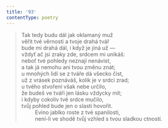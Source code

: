 ```yaml
---
title: '93'
contentType: poetry
---
```


> Tak tedy budu dál jak oklamaný muž  
> věřit tvé věrnosti a tvoje drahá tvář  
> bude mi drahá dál, i když je jiná už —  
> vždyť ač jsi zraky zde, srdcem mi unikáš:  
> neboť tvé pohledy neznají nenávist,  
> a tak já nemohu ani tvou změnu znát;  
> u mnohých lidí se z tváře dá všecko číst,  
> už z vrásek poznáváš, kolik je v srdci zrad;  
> u tvého stvoření však nebe určilo,  
> že budeš ve tváři jen lásku vždycky mít;  
> i kdyby cokoliv tvé srdce mučilo,  
> tvůj pohled bude jen o slasti hovořit.  
>          Evino jablko roste z tvé spanilosti,  
>          není-li ve shodě tvůj vzhled s tvou sladkou ctností.
